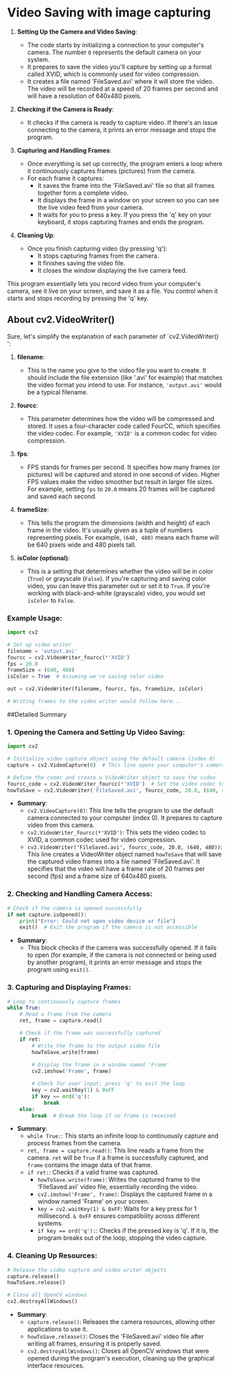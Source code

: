 # Video Saving with image capturing


1. **Setting Up the Camera and Video Saving**:
   - The code starts by initializing a connection to your computer's camera. The number `0` represents the default camera on your system.
   - It prepares to save the video you'll capture by setting up a format called XVID, which is commonly used for video compression.
   - It creates a file named 'FileSaved.avi' where it will store the video. The video will be recorded at a speed of 20 frames per second and will have a resolution of 640x480 pixels.

2. **Checking if the Camera is Ready**:
   - It checks if the camera is ready to capture video. If there's an issue connecting to the camera, it prints an error message and stops the program.

3. **Capturing and Handling Frames**:
   - Once everything is set up correctly, the program enters a loop where it continuously captures frames (pictures) from the camera.
   - For each frame it captures:
     - It saves the frame into the 'FileSaved.avi' file so that all frames together form a complete video.
     - It displays the frame in a window on your screen so you can see the live video feed from your camera.
     - It waits for you to press a key. If you press the 'q' key on your keyboard, it stops capturing frames and ends the program.

4. **Cleaning Up**:
   - Once you finish capturing video (by pressing 'q'):
     - It stops capturing frames from the camera.
     - It finishes saving the video file.
     - It closes the window displaying the live camera feed.

This program essentially lets you record video from your computer's camera, see it live on your screen, and save it as a file. You control when it starts and stops recording by pressing the 'q' key.



## About cv2.VideoWriter()

Sure, let's simplify the explanation of each parameter of `cv2.VideoWriter() ':

1. **filename**:
   - This is the name you give to the video file you want to create. It should include the file extension (like '.avi' for example) that matches the video format you intend to use. For instance, `'output.avi'` would be a typical filename.

2. **fourcc**:
   - This parameter determines how the video will be compressed and stored. It uses a four-character code called FourCC, which specifies the video codec. For example, `'XVID'` is a common codec for video compression.

3. **fps**:
   - FPS stands for frames per second. It specifies how many frames (or pictures) will be captured and stored in one second of video. Higher FPS values make the video smoother but result in larger file sizes. For example, setting `fps` to `20.0` means 20 frames will be captured and saved each second.

4. **frameSize**:
   - This tells the program the dimensions (width and height) of each frame in the video. It's usually given as a tuple of numbers representing pixels. For example, `(640, 480)` means each frame will be 640 pixels wide and 480 pixels tall.

5. **isColor (optional)**:
   - This is a setting that determines whether the video will be in color (`True`) or grayscale (`False`). If you're capturing and saving color video, you can leave this parameter out or set it to `True`. If you're working with black-and-white (grayscale) video, you would set `isColor` to `False`.

### Example Usage:
```python
import cv2

# Set up video writer
filename = 'output.avi'
fourcc = cv2.VideoWriter_fourcc(*'XVID')
fps = 20.0
frameSize = (640, 480)
isColor = True  # Assuming we're saving color video

out = cv2.VideoWriter(filename, fourcc, fps, frameSize, isColor)

# Writing frames to the video writer would follow here...
```



 ##Detailed Summary 


### 1. **Opening the Camera and Setting Up Video Saving**:

```python
import cv2

# Initialize video capture object using the default camera (index 0)
capture = cv2.VideoCapture(0)  # This line opens your computer's camera

# Define the codec and create a VideoWriter object to save the video
fourcc_code = cv2.VideoWriter_fourcc(*'XVID')  # Set the video codec to XVID
howToSave = cv2.VideoWriter('FileSaved.avi', fourcc_code, 20.0, (640, 480))  # Prepare to save a video file
```
- **Summary**: 
  - `cv2.VideoCapture(0)`: This line tells the program to use the default camera connected to your computer (index 0). It prepares to capture video from this camera.
  - `cv2.VideoWriter_fourcc(*'XVID')`: This sets the video codec to XVID, a common codec used for video compression.
  - `cv2.VideoWriter('FileSaved.avi', fourcc_code, 20.0, (640, 480))`: This line creates a VideoWriter object named `howToSave` that will save the captured video frames into a file named 'FileSaved.avi'. It specifies that the video will have a frame rate of 20 frames per second (fps) and a frame size of 640x480 pixels.

### 2. **Checking and Handling Camera Access**:
```python
# Check if the camera is opened successfully
if not capture.isOpened():
    print("Error: Could not open video device or file")
    exit()  # Exit the program if the camera is not accessible
```
- **Summary**: 
  - This block checks if the camera was successfully opened. If it fails to open (for example, if the camera is not connected or being used by another program), it prints an error message and stops the program using `exit()`.

### 3. **Capturing and Displaying Frames**:
```python
# Loop to continuously capture frames
while True:
    # Read a frame from the camera
    ret, frame = capture.read()

    # Check if the frame was successfully captured
    if ret:
        # Write the frame to the output video file
        howToSave.write(frame)
        
        # Display the frame in a window named 'Frame'
        cv2.imshow('Frame', frame)

        # Check for user input; press 'q' to exit the loop
        key = cv2.waitKey(1) & 0xFF
        if key == ord('q'):
            break
    else:
        break  # Break the loop if no frame is received
```
- **Summary**: 
  - `while True:`: This starts an infinite loop to continuously capture and process frames from the camera.
  - `ret, frame = capture.read()`: This line reads a frame from the camera. `ret` will be `True` if a frame is successfully captured, and `frame` contains the image data of that frame.
  - `if ret:`: Checks if a valid frame was captured.
    - `howToSave.write(frame)`: Writes the captured frame to the 'FileSaved.avi' video file, essentially recording the video.
    - `cv2.imshow('Frame', frame)`: Displays the captured frame in a window named 'Frame' on your screen.
    - `key = cv2.waitKey(1) & 0xFF`: Waits for a key press for 1 millisecond. `& 0xFF` ensures compatibility across different systems.
    - `if key == ord('q'):`: Checks if the pressed key is 'q'. If it is, the program breaks out of the loop, stopping the video capture.

### 4. **Cleaning Up Resources**:
```python
# Release the video capture and video writer objects
capture.release()
howToSave.release()

# Close all OpenCV windows
cv2.destroyAllWindows()
```
- **Summary**: 
  - `capture.release()`: Releases the camera resources, allowing other applications to use it.
  - `howToSave.release()`: Closes the 'FileSaved.avi' video file after writing all frames, ensuring it is properly saved.
  - `cv2.destroyAllWindows()`: Closes all OpenCV windows that were opened during the program's execution, cleaning up the graphical interface resources.

